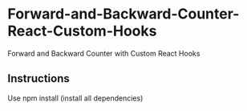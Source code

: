 # Forward-and-Backward-Counter-React-Custom-Hooks
 Forward and Backward Counter with Custom React Hooks
 
## Instructions

Use npm install (install all dependencies)
